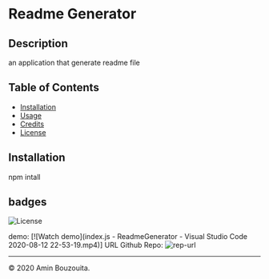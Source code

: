 # Readme Generator
## Description
an application that generate readme file
## Table of Contents
* [Installation](#installation)
* [Usage](#usage)
* [Credits](#credits)
* [License](#license)
## Installation
npm intall
## badges
![License](https://img.shields.io/badge/License--blue)


demo:
[![Watch demo](index.js - ReadmeGenerator - Visual Studio Code 2020-08-12 22-53-19.mp4)]
URL Github Repo:
![rep-url](https://github.com/Aminbouzouita/ReadmeGenerator)


---
© 2020 Amin Bouzouita.
